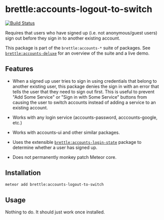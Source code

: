 # brettle:accounts-logout-to-switch

[![Build Status](https://travis-ci.org/brettle/meteor-accounts-logout-to-switch.svg?branch=master)](https://travis-ci.org/brettle/meteor-accounts-logout-to-switch)

Requires that users who have signed up (i.e. not anonymous/guest users) sign out
before they sign in to another existing account.

This package is part of the `brettle:accounts-*` suite of packages. See
[`brettle:accounts-deluxe`](https://atmospherejs.com/brettle/accounts-deluxe)
for an overview of the suite and a live demo.

## Features

- When a signed up user tries to sign in using credentials that belong to
  another existing user, this package denies the sign in with an error that
  tells the user  that they need to sign out first. This is useful to prevent
  "Add Some Service" or "Sign in with Some Service" buttons from causing the
  user to switch accounts instead of adding a service to an existing account.

- Works with any login service (accounts-password, acccounts-google, etc.)

- Works with accounts-ui and other similar packages.

- Uses the extensible
  [`brettle:accounts-login-state`](https://atmospherejs.com/brettle/accounts-login-state)
  package to determine whether a user has signed up.

- Does not permanently monkey patch Meteor core.

## Installation
```sh
meteor add brettle:accounts-logout-to-switch
```

## Usage

Nothing to do. It should just work once installed.
